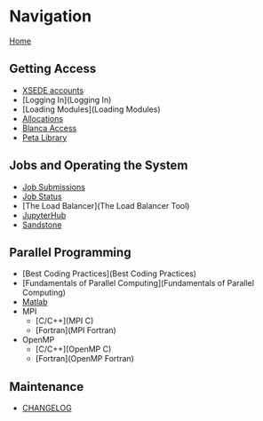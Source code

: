 # Navigation

[Home](https://github.com/ResearchComputing/Wiki_Documentation/wiki)

## Getting Access
- [XSEDE accounts](XSEDE)
- [Logging In](Logging In)
- [Loading Modules](Loading Modules)
- [Allocations]()
- [Blanca Access]()
- [Peta Library]()

## Jobs and Operating the System
- [Job Submissions]()
- [Job Status]()
- [The Load Balancer](The Load Balancer Tool)
- [JupyterHub]()
- [Sandstone]()

## Parallel Programming
- [Best Coding Practices](Best Coding Practices)
- [Fundamentals of Parallel Computing](Fundamentals of Parallel Computing)
- [Matlab](Matlab)
- MPI
    + [C/C++](MPI C)
    + [Fortran](MPI Fortran)
- OpenMP 
    + [C/C++](OpenMP C)
    + [Fortran](OpenMP Fortran)

## Maintenance
- [CHANGELOG](CHANGELOG)